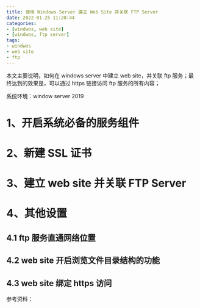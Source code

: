 ```yaml
---
title: 使用 Windows Server 建立 Web Site 并关联 FTP Server
date: 2022-01-25 11:20:44
categories:
- [windwos, web site]
- [windwos, ftp server]
tags:
- windwos
- web site
- ftp
---
```


本文主要说明，如何在 windows server 中建立 web site，并关联 ftp 服务；最终达到的效果是，可以通过 https 链接访问 ftp 服务的所有内容；

系统环境：window server 2019

<!-- more -->

# 1、开启系统必备的服务组件



# 2、新建 SSL 证书



# 3、建立 web site 并关联 FTP Server



# 4、其他设置

## 4.1 ftp 服务直通网络位置



## 4.2 web site 开启浏览文件目录结构的功能



## 4.3 web site 绑定 https 访问



参考资料：

